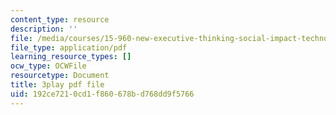 ```yaml
---
content_type: resource
description: ''
file: /media/courses/15-960-new-executive-thinking-social-impact-technology-projects-fall-2017-spring-2018/192ce7210cd1f860678bd768dd9f5766_HaySEpWEsdU.pdf
file_type: application/pdf
learning_resource_types: []
ocw_type: OCWFile
resourcetype: Document
title: 3play pdf file
uid: 192ce721-0cd1-f860-678b-d768dd9f5766
---
```

